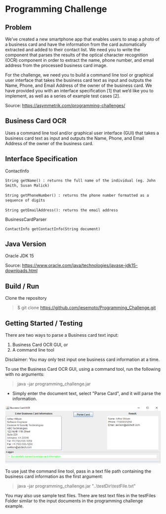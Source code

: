 # Programming Challenge

## Problem
We’ve created a new smartphone app that enables users to snap a photo of a business card and have the information from the card automatically extracted and added to their contact list. We need you to write the component that parses the results of the optical character recognition (OCR) component in order to extract the name, phone number, and email address from the processed business card image.

For the challenge, we need you to build a command line tool or graphical user interface that takes the business card text as input and outputs the Name, Phone, and Email Address of the owner of the business card. We have provided you with an interface specification [1] that we’d like you to implement, as well as a series of example test cases [2].

Source: https://asymmetrik.com/programming-challenges/

## Business Card OCR
Uses a command line tool and/or graphical user interface (GUI) that takes a business card text as input and outputs the Name, Phone, and Email Address of the owner of the business card.

## Interface Specification
ContactInfo

    String getName() : returns the full name of the individual (eg. John Smith, Susan Malick)

    String getPhoneNumber() : returns the phone number formatted as a sequence of digits

    String getEmailAddress(): returns the email address


BusinessCardParser

    ContactInfo getContactInfo(String document)

## Java Version
Oracle JDK 15

Source: https://www.oracle.com/java/technologies/javase-jdk15-downloads.html


## Build / Run
Clone the repository
> $ git clone https://github.com/iesemoto/Programming_Challenge.git

## Getting Started / Testing
There are two ways to parse a Business card text input: 
1. Business Card OCR GUI, or
2. A command line tool

Disclaimer: You may only test input one business card information at a time.

To use the Business Card OCR GUI, using a command tool, run the following with no arguments:

> java -jar programming_challenge.jar 

* Simply enter the document text, select "Parse Card", and it will parse the information.

![Screenshot](\src\main\img\demo.PNG)

To use just the command line tool, pass in a text file path containing the business card information as the first argument:

> java -jar programming_challenge.jar  "..\testDir\testFile.txt"

You may also use sample test files. There are test text files in the testFiles Folder similar to the input documents in the programming challenge example. 













